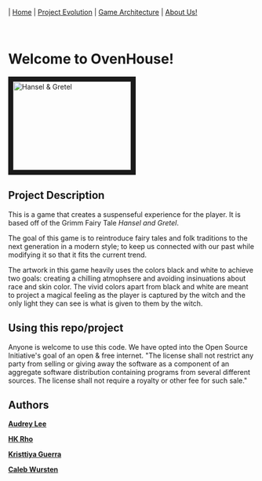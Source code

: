 | [Home](index.md) 	| [Project Evolution](ProjectEvolution.md)  | [Game Architecture](GameArchitecture.md) | [About Us!](AboutUs.md)


&nbsp;
&nbsp;

# Welcome to OvenHouse!

<a href="https://www.youtube.com/watch?v=8nnrd6bYsGE&t=1s
" target="_blank"><img src="https://i.ibb.co/n3xKMHy/Screen-Shot-2019-05-06-at-8-36-08-PM.png" 
alt="Hansel & Gretel" width="240" height="180" border="10" /></a>
## Project Description 

This is a game that creates a suspenseful experience for the player. It is based off of the Grimm Fairy Tale *Hansel and Gretel*.

The goal of this game is to reintroduce fairy tales and folk traditions to the next generation in a modern style; to keep us connected with our past while modifying it so that it fits the current trend.

[//]: # (TODO: one sentence about the design decisions/artwork that we made)
The artwork in this game heavily uses the colors black and white to achieve two goals: creating a chilling atmophsere and avoiding insinuations about race and skin color. The vivid colors apart from black and white are meant to project a magical feeling as the player is captured by the witch and the only light they can see is what is given to them by the witch.

## Using this repo/project

Anyone is welcome to use this code. We have opted into the Open Source Initiative's goal of an open & free internet. 
"The license shall not restrict any party from selling or giving away the software as a component of an aggregate software distribution containing programs from several different sources. The license shall not require a royalty or other fee for such sale."


## Authors
[**Audrey Lee**](https://github.com/Audrey-Lee88)

[**HK Rho**](https://github.com/hkRho)

[**Kristtiya Guerra**](https://github.com/Kristtiya)

[**Caleb Wursten**](https://github.com/calebwursten)
